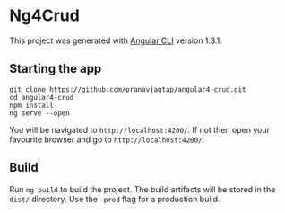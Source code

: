 # Ng4Crud

This project was generated with [Angular CLI](https://github.com/angular/angular-cli) version 1.3.1.

## Starting the app
```
git clone https://github.com/pranavjagtap/angular4-crud.git
cd angular4-crud
npm install
ng serve --open
```
You will be navigated to `http://localhost:4200/`.
If not then open your favourite browser and go to `http://localhost:4200/`.

## Build

Run `ng build` to build the project. The build artifacts will be stored in the `dist/` directory. Use the `-prod` flag for a production build.
